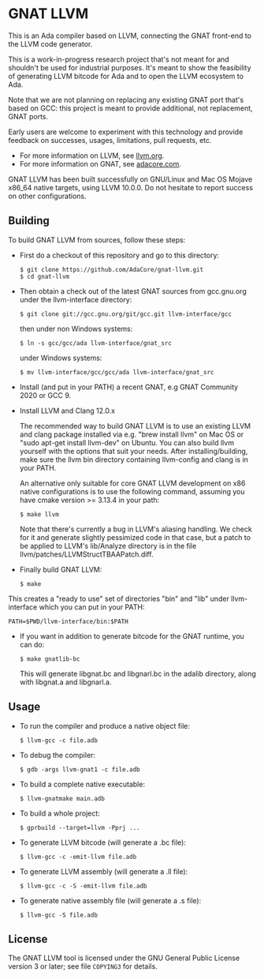 GNAT LLVM
=========

This is an Ada compiler based on LLVM, connecting the GNAT front-end to the
LLVM code generator.

This is a work-in-progress research project that's not meant for and
shouldn't be used for industrial purposes. It's meant to show the
feasibility of generating LLVM bitcode for Ada and to open the LLVM
ecosystem to Ada.

Note that we are not planning on replacing any existing GNAT port that's
based on GCC: this project is meant to provide additional, not replacement,
GNAT ports.

Early users are welcome to experiment with this technology and provide
feedback on successes, usages, limitations, pull requests, etc.

- For more information on LLVM, see [llvm.org](https://llvm.org).
- For more information on GNAT, see [adacore.com](https://www.adacore.com).

GNAT LLVM has been built successfully on GNU/Linux and Mac OS Mojave x86_64
native targets, using LLVM 10.0.0. Do not hesitate to report success
on other configurations.

Building
--------

To build GNAT LLVM from sources, follow these steps:

- First do a checkout of this repository and go to this directory:

      $ git clone https://github.com/AdaCore/gnat-llvm.git
      $ cd gnat-llvm

- Then obtain a check out of the latest GNAT sources from gcc.gnu.org under
  the llvm-interface directory:

      $ git clone git://gcc.gnu.org/git/gcc.git llvm-interface/gcc

  then under non Windows systems:

      $ ln -s gcc/gcc/ada llvm-interface/gnat_src

  under Windows systems:

      $ mv llvm-interface/gcc/gcc/ada llvm-interface/gnat_src

- Install (and put in your PATH) a recent GNAT, e.g GNAT Community 2020
  or GCC 9.

- Install LLVM and Clang 12.0.x

  The recommended way to build GNAT LLVM is to use an existing LLVM and
  clang package installed via e.g.  "brew install llvm" on Mac OS or "sudo
  apt-get install llvm-dev" on Ubuntu. You can also build llvm yourself with
  the options that suit your needs. After installing/building, make sure the
  llvm bin directory containing llvm-config and clang is in your PATH.

  An alternative only suitable for core GNAT LLVM development on x86 native
  configurations is to use the following command, assuming you have cmake
  version >= 3.13.4 in your path:

      $ make llvm

  Note that there's currently a bug in LLVM's aliasing handling. We check
  for it and generate slightly pessimized code in that case, but a patch
  to be applied to LLVM's lib/Analyze directory is in the file
  llvm/patches/LLVMStructTBAAPatch.diff.

- Finally build GNAT LLVM:

      $ make

This creates a "ready to use" set of directories "bin" and "lib" under
llvm-interface which you can put in your PATH:

    PATH=$PWD/llvm-interface/bin:$PATH

- If you want in addition to generate bitcode for the GNAT runtime, you can do:

      $ make gnatlib-bc

  This will generate libgnat.bc and libgnarl.bc in the adalib directory, along
  with libgnat.a and libgnarl.a.

Usage
-----

- To run the compiler and produce a native object file:

      $ llvm-gcc -c file.adb

- To debug the compiler:

      $ gdb -args llvm-gnat1 -c file.adb

- To build a complete native executable:

      $ llvm-gnatmake main.adb

- To build a whole project:

      $ gprbuild --target=llvm -Pprj ...

- To generate LLVM bitcode (will generate a .bc file):

      $ llvm-gcc -c -emit-llvm file.adb

- To generate LLVM assembly (will generate a .ll file):

      $ llvm-gcc -c -S -emit-llvm file.adb

- To generate native assembly file (will generate a .s file):

      $ llvm-gcc -S file.adb

License
-------

The GNAT LLVM tool is licensed under the GNU General Public License version 3
or later; see file `COPYING3` for details.
